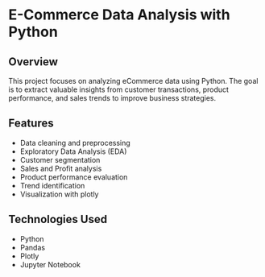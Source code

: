 # E-Commerce Data Analysis with Python

## Overview
This project focuses on analyzing eCommerce data using Python. The goal is to extract valuable insights from customer transactions, product performance, and sales trends to improve business strategies.

## Features
- Data cleaning and preprocessing
- Exploratory Data Analysis (EDA)
- Customer segmentation
- Sales and Profit analysis
- Product performance evaluation
- Trend identification
- Visualization with plotly

## Technologies Used
- Python
- Pandas
- Plotly
- Jupyter Notebook
